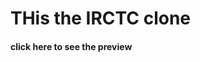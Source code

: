 <h1>THis the IRCTC clone</h1>
<h4>click here to see the preview</h4>
<a href="https://riya922003.github.io/IRCTC-improvement/"></a>

